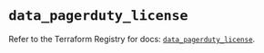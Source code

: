 # `data_pagerduty_license`

Refer to the Terraform Registry for docs: [`data_pagerduty_license`](https://registry.terraform.io/providers/pagerduty/pagerduty/3.30.4/docs/data-sources/license).
